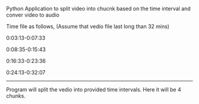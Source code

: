 Python Application to split video into chucnk based on the time interval and conver video to audio

Time file as follows, (Assume that vedio file last long than 32 mins)

0:03:13-0:07:33

0:08:35-0:15:43

0:16:33-0:23:36

0:24:13-0:32:07

-------------
Program will split the vedio into provided time intervals.
Here it will be 4 chunks.
